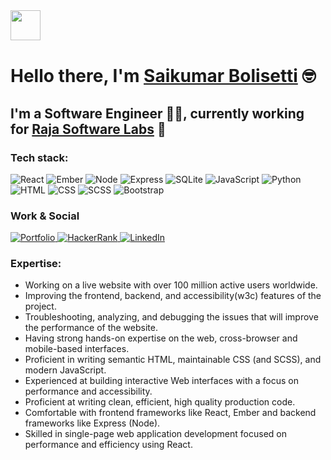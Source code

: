 <img src="https://emojis.slackmojis.com/emojis/images/1536351075/4594/blob-wave.gif?1536351075" width="48" style="margin-bottom: 1px"/>

# Hello there, I'm [Saikumar Bolisetti](https://saikumarb.ccbp.tech/) 🤓

## I'm a Software Engineer 👨‍💻, currently working for [Raja Software Labs](https://www.rajasoftwarelabs.com/) 💼

### Tech stack:
<p>
<img alt="React" src="https://img.shields.io/badge/-React-61DAFB?style=flat&logo=react&logoColor=white" />
<img alt="Ember" src="https://img.shields.io/badge/-Ember-E04E39?style=flat&logo=Ember.js&logoColor=white" />
<img alt="Node" src="https://img.shields.io/badge/-Node-339933?style=flat&logo=node.js&logoColor=white" />
<img alt="Express" src="https://img.shields.io/badge/-Express-FFFFFF?style=flat&logo=express&logoColor=black" />
<img alt="SQLite" src="https://img.shields.io/badge/-SQLite-003B57?style=flat&logo=SQLite&logoColor=white" />
<img alt="JavaScript" src="https://img.shields.io/badge/-JavaScript-505050?style=flat&logo=JavaScript&logoColor=F7DF1E" />
<img alt="Python" src="https://img.shields.io/badge/-Python-3776AB?style=flat&logo=python&logoColor=white" />
<img alt="HTML" src="https://img.shields.io/badge/-HTML-E34F26?style=flat&logo=Html5&logoColor=white" />
<img alt="CSS" src="https://img.shields.io/badge/-CSS-1572B6?style=flat&logo=css3&logoColor=white" />
<img alt="SCSS" src="https://img.shields.io/badge/-SASS-CC6699?style=flat&logo=Sass&logoColor=white" />
<img alt="Bootstrap" src="https://img.shields.io/badge/-Bootstrap-563D7C?style=flat&logo=bootstrap&logoColor=white" />
</p>

### Work & Social

<a href="https://saikumarb.ccbp.tech/" target="_blank"><img alt="Portfolio" src="https://img.shields.io/badge/-Portfolio-FF5722?style=flat&logo=Blogger&logoColor=white" />
<a href="https://wwww.hackerrank.com/saikumar10900" target="_blank"> <img alt="HackerRank" src="https://img.shields.io/badge/-HackerRank-22222?style=flat&logo=hackerrank&logoColor=black" /> </a>
</a> <a href="https://www.linkedin.com/in/saikumar10900/" target="_blank"><img alt="LinkedIn" src="https://img.shields.io/badge/-LinkedIn-0A66C2?style=flat&logo=LinkedIn&logoColor=white" /></a>

### Expertise:
- Working on a live website with over 100 million active users worldwide.
- Improving the frontend, backend, and accessibility(w3c) features of the project.
- Troubleshooting, analyzing, and debugging the issues that will improve the performance of the website.
- Having strong hands-on expertise on the web, cross-browser and mobile-based interfaces. 
- Proficient in writing semantic HTML, maintainable CSS (and SCSS), and modern JavaScript.
- Experienced at building interactive Web interfaces with a focus on performance and accessibility.
- Proficient at writing clean, efficient, high quality production code.
- Comfortable with frontend frameworks like React, Ember and backend frameworks like Express (Node).
- Skilled in single-page web application development focused on performance and efficiency using React.


